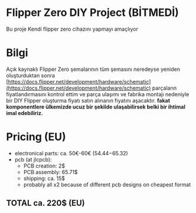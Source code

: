 # Flipper Zero DIY Project (BİTMEDİ)
Bu proje Kendi flipper zero cihazını yapmayı amaçlıyor



# Bilgi
Açık kaynaklı Flipper Zero şemalarının tüm şemasını neredeyse yeniden oluşturduktan sonra
[https://docs.flipper.net/development/hardware/schematic](https://docs.flipper.net/development/hardware/schematic)
parçaların fiyatlandırmasını kontrol ettim ve parça ulaşımı ve fabrika montajı nedeniyle bir DIY Flipper oluşturma fiyatı satın alınanın fiyatını aşacaktır.
**fakat komponentlere ülkemizde ucuz bir şekilde ulaşabilirsek belki bir ihtimal imal edebiliriz.**

# Pricing (EU)
- electronical parts: 	ca. 50€-60€ (54.44$-65.32$)
- pcb (at jlcpcb):			
	- PCB creation:	2$
	- PCB assembly: 65.71$
	- shipping:	ca. 15$
	- probably all x2 because of different pcb designs on cheapest format

## TOTAL ca. 220$ (EU)
